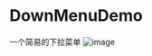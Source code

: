 # DownMenuDemo
一个简易的下拉菜单
![image](https://raw.githubusercontent.com/huanglei1926/DownMenuDemo/DownMenuDemo/screenshot/Snip20160714_2.png)
